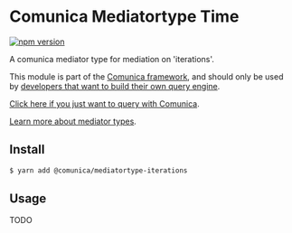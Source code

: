 # Comunica Mediatortype Time

[![npm version](https://badge.fury.io/js/%40comunica%2Fmediatortype-iterations.svg)](https://www.npmjs.com/package/@comunica/mediatortype-iterations)

A comunica mediator type for mediation on 'iterations'. 

This module is part of the [Comunica framework](https://github.com/comunica/comunica),
and should only be used by [developers that want to build their own query engine](https://comunica.dev/docs/modify/).

[Click here if you just want to query with Comunica](https://comunica.dev/docs/query/).

[Learn more about mediator types](https://comunica.dev/docs/modify/advanced/mediators/#mediator-types).

## Install

```bash
$ yarn add @comunica/mediatortype-iterations
```

## Usage

TODO

